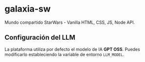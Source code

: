 # galaxia-sw
Mundo compartido StarWars - Vanilla HTML, CSS, JS, Node API.

## Configuración del LLM

La plataforma utiliza por defecto el modelo de IA **GPT OSS**. Puedes modificarlo estableciendo la variable de entorno `LLM_MODEL`.
